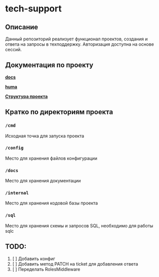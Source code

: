 # tech-support

## Описание

Данный репозиторий реализует функционал проектов, создания и ответа на запросы в техподдержку. Авторизация доступна на основе сессий.

## Документация по проекту

**[docs](docs/docs.yaml)**

**[huma](https://huma.rocks/)**

**[Структура проекта](https://habr.com/ru/companies/inDrive/articles/690088/)**


## Кратко по директориям проекта

### `/cmd`

Исходная точка для запуска проекта

### `/config`

Место для хранения файлов конфигурации

### `/docs`

Место для хранения документации

### `/internal`

Место для хранения кодовой базы проекта

### `/sql`

Место для хранения схемы и запросов SQL, необходимо для работы sqlc

## TODO:

1. [ ] Добавить конфиг
2. [ ] Добавить метод PATCH на ticket для добавления ответа
3. [ ] Переделать RolesMiddleware